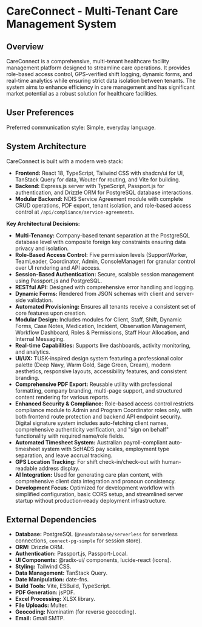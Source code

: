 # CareConnect - Multi-Tenant Care Management System

## Overview
CareConnect is a comprehensive, multi-tenant healthcare facility management platform designed to streamline care operations. It provides role-based access control, GPS-verified shift logging, dynamic forms, and real-time analytics while ensuring strict data isolation between tenants. The system aims to enhance efficiency in care management and has significant market potential as a robust solution for healthcare facilities.

## User Preferences
Preferred communication style: Simple, everyday language.

## System Architecture
CareConnect is built with a modern web stack:
-   **Frontend:** React 18, TypeScript, Tailwind CSS with shadcn/ui for UI, TanStack Query for data, Wouter for routing, and Vite for building.
-   **Backend:** Express.js server with TypeScript, Passport.js for authentication, and Drizzle ORM for PostgreSQL database interactions.
-   **Modular Backend:** NDIS Service Agreement module with complete CRUD operations, PDF export, tenant isolation, and role-based access control at `/api/compliance/service-agreements`.

**Key Architectural Decisions:**
-   **Multi-Tenancy:** Company-based tenant separation at the PostgreSQL database level with composite foreign key constraints ensuring data privacy and isolation.
-   **Role-Based Access Control:** Five permission levels (SupportWorker, TeamLeader, Coordinator, Admin, ConsoleManager) for granular control over UI rendering and API access.
-   **Session-Based Authentication:** Secure, scalable session management using Passport.js and PostgreSQL.
-   **RESTful API:** Designed with comprehensive error handling and logging.
-   **Dynamic Forms:** Rendered from JSON schemas with client and server-side validation.
-   **Automated Provisioning:** Ensures all tenants receive a consistent set of core features upon creation.
-   **Modular Design:** Includes modules for Client, Staff, Shift, Dynamic Forms, Case Notes, Medication, Incident, Observation Management, Workflow Dashboard, Roles & Permissions, Staff Hour Allocation, and Internal Messaging.
-   **Real-time Capabilities:** Supports live dashboards, activity monitoring, and analytics.
-   **UI/UX:** TUSK-inspired design system featuring a professional color palette (Deep Navy, Warm Gold, Sage Green, Cream), modern aesthetics, responsive layouts, accessibility features, and consistent branding.
-   **Comprehensive PDF Export:** Reusable utility with professional formatting, company branding, multi-page support, and structured content rendering for various reports.
-   **Enhanced Security & Compliance:** Role-based access control restricts compliance module to Admin and Program Coordinator roles only, with both frontend route protection and backend API endpoint security. Digital signature system includes auto-fetching client names, comprehensive authenticity verification, and "sign on behalf" functionality with required name/role fields.
-   **Automated Timesheet System:** Australian payroll-compliant auto-timesheet system with ScHADS pay scales, employment type separation, and leave accrual tracking.
-   **GPS Location Tracking:** For shift check-in/check-out with human-readable address display.
-   **AI Integration:** Used for generating care plan content, with comprehensive client data integration and pronoun consistency.
-   **Development Focus:** Optimized for development workflow with simplified configuration, basic CORS setup, and streamlined server startup without production-ready deployment infrastructure.

## External Dependencies
-   **Database:** PostgreSQL (`@neondatabase/serverless` for serverless connections, `connect-pg-simple` for session store).
-   **ORM:** Drizzle ORM.
-   **Authentication:** Passport.js, Passport-Local.
-   **UI Components:** @radix-ui/ components, lucide-react (icons).
-   **Styling:** Tailwind CSS.
-   **Data Management:** TanStack Query.
-   **Date Manipulation:** date-fns.
-   **Build Tools:** Vite, ESBuild, TypeScript.
-   **PDF Generation:** jsPDF.
-   **Excel Processing:** XLSX library.
-   **File Uploads:** Multer.
-   **Geocoding:** Nominatim (for reverse geocoding).
-   **Email:** Gmail SMTP.